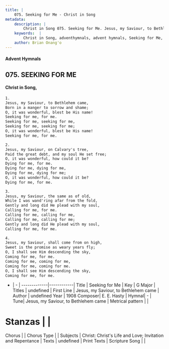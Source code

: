 ```yaml
---
title: |
    075. Seeking for Me - Christ in Song
metadata:
    description: |
        Christ in Song 075. Seeking for Me. Jesus, my Saviour, to Bethlehem came, Born in a manger to sorrow and shame; O, it was wonderful, blest be His name! Seeking for me, for me. Seeking for me, seeking for me, Seeking for me, seeking for me; O, it was wonderful, blest be His name! Seeking for me, for me.
    keywords:  |
        Christ in Song, adventhymnals, advent hymnals, Seeking for Me, Jesus, my Saviour, to Bethlehem came. 
    author: Brian Onang'o
---
```


#### Advent Hymnals
## 075. SEEKING FOR ME
####  Christ in Song,

```txt
1.
Jesus, my Saviour, to Bethlehem came,
Born in a manger to sorrow and shame;
O, it was wonderful, blest be His name!
Seeking for me, for me.
Seeking for me, seeking for me,
Seeking for me, seeking for me;
O, it was wonderful, blest be His name!
Seeking for me, for me.

2.
Jesus, my Saviour, on Calvary's tree,
Paid the great debt, and my soul He set free;
O, it was wonderful, how could it be?
Dying for me, for me.
Dying for me, dying for me,
Dying for me, dying for me;
O, it was wonderful, how could it be?
Dying for me, for me.

3.
Jesus, my Saviour, the same as of old,
While I was wand'ring afar from the fold,
Gently and long did He plead with my soul,
Calling for me, for me. 
Calling for me, calling for me,
Calling for me, calling for me;
Gently and long did He plead with my soul,
Calling for me, for me.

4.
Jesus, my Saviour, shall come from on high,
Sweet is the promise as weary years fly;
O, I shall see Him descending the sky,
Coming for me, for me.
Coming for me, coming for me,
Coming for me, coming for me.
O, I shall see Him descending the sky,
Coming for me, for me.


```

- |   -  |
-------------|------------|
Title | Seeking for Me |
Key | G Major |
Titles | undefined |
First Line | Jesus, my Saviour, to Bethlehem came |
Author | undefined
Year | 1908
Composer| E. E. Hasty |
Hymnal|  - |
Tune| Jesus, my Saviour, to Bethlehem came |
Metrical pattern | |
# Stanzas |  |
Chorus |  |
Chorus Type |  |
Subjects | Christ: Christ's Life and Love; Invitation and Repentance |
Texts | undefined |
Print Texts | 
Scripture Song |  |
    
